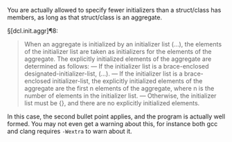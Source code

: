 You are actually allowed to specify fewer initializers than a struct/class has members, as long as that struct/class is an aggregate.

§[dcl.init.aggr]¶8:
> When an aggregate is initialized by an initializer list (...), the elements of the initializer list are taken as initializers for the elements of the aggregate. The explicitly initialized elements of the aggregate are determined as follows:
— If the initializer list is a brace-enclosed designated-initializer-list, (...).
— If the initializer list is a brace-enclosed initializer-list, the explicitly initialized elements of the aggregate are the first n elements of the aggregate, where n is the number of elements in the initializer list.
— Otherwise, the initializer list must be {}, and there are no explicitly initialized elements.

In this case, the second bullet point applies, and the program is actually well formed. You may not even get a warning about this, for instance both gcc and clang requires `-Wextra` to warn about it.
